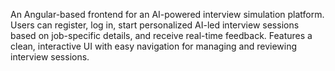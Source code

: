An Angular-based frontend for an AI-powered interview simulation platform. Users can register, log in, start personalized AI-led interview sessions based on job-specific details, and receive real-time feedback. Features a clean, interactive UI with easy navigation for managing and reviewing interview sessions.
